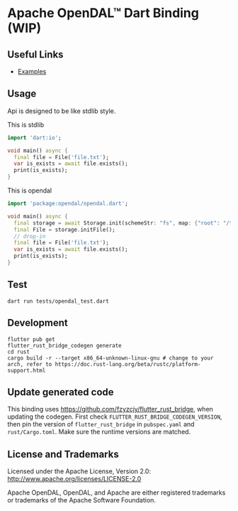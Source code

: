 # Apache OpenDAL™ Dart Binding (WIP)

## Useful Links

- [Examples](./examples)

## Usage

Api is designed to be like stdlib style.

This is stdlib

```dart
import 'dart:io';

void main() async {
  final file = File('file.txt');
  var is_exists = await file.exists();
  print(is_exists);
}
```

This is opendal

```dart
import 'package:opendal/opendal.dart';

void main() async {
  final storage = await Storage.init(schemeStr: "fs", map: {"root": "/tmp"});
  final File = storage.initFile();
  // drop-in
  final file = File('file.txt');
  var is_exists = await file.exists();
  print(is_exists);
}

```

## Test

```
dart run tests/opendal_test.dart
```

## Development

```
flutter pub get
flutter_rust_bridge_codegen generate
cd rust
cargo build -r --target x86_64-unknown-linux-gnu # change to your arch, refer to https://doc.rust-lang.org/beta/rustc/platform-support.html
```

## Update generated code

This binding uses <https://github.com/fzyzcjy/flutter_rust_bridge>, when updating the codegen. First check `FLUTTER_RUST_BRIDGE_CODEGEN_VERSION`, then pin the version of `flutter_rust_bridge` in `pubspec.yaml` and `rust/Cargo.toml`. Make sure the runtime versions are matched.

## License and Trademarks

Licensed under the Apache License, Version 2.0: http://www.apache.org/licenses/LICENSE-2.0

Apache OpenDAL, OpenDAL, and Apache are either registered trademarks or trademarks of the Apache Software Foundation.
